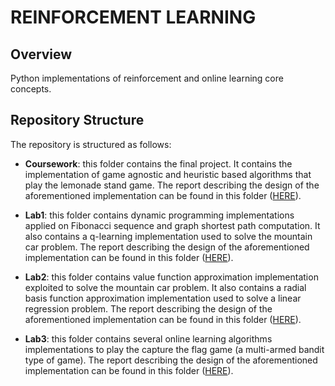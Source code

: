 # REINFORCEMENT LEARNING

## Overview

Python implementations of reinforcement and online learning core
concepts.

## Repository Structure

The repository is structured as follows:

- __Coursework__: this folder contains the final project. It contains
  the implementation of game agnostic and heuristic based algorithms
  that play the lemonade stand game. The report describing the design
  of the aforementioned implementation can be found in this folder ([HERE](https://github.com/dda410/ReinforcementLearning/blob/master/Coursework/report/main.pdf)).

- __Lab1__: this folder contains dynamic programming implementations
  applied on Fibonacci sequence and graph shortest path
  computation. It also contains a q-learning implementation used to
  solve the mountain car problem. The report describing the design
  of the aforementioned implementation can be found in this folder ([HERE](https://github.com/dda410/ReinforcementLearning/blob/master/Lab1/report/main.pdf)).
  
- __Lab2__: this folder contains value function approximation
  implementation exploited to solve the mountain car problem. It also
  contains a radial basis function approximation implementation used
  to solve a linear regression problem. The report describing the design
  of the aforementioned implementation can be found in this folder ([HERE](https://github.com/dda410/ReinforcementLearning/blob/master/Lab2/report/main.pdf)).

- __Lab3__: this folder contains several online learning algorithms
  implementations to play the capture the flag game (a multi-armed
  bandit type of game). The report describing the design
  of the aforementioned implementation can be found in this folder ([HERE](https://github.com/dda410/ReinforcementLearning/blob/master/Lab3/report/main.pdf)).
